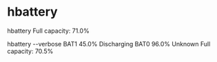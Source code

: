 # hbattery

 hbattery
 Full capacity: 71.0%

 hbattery --verbose
 BAT1 45.0% Discharging
 BAT0 96.0% Unknown
 Full capacity: 70.5%
